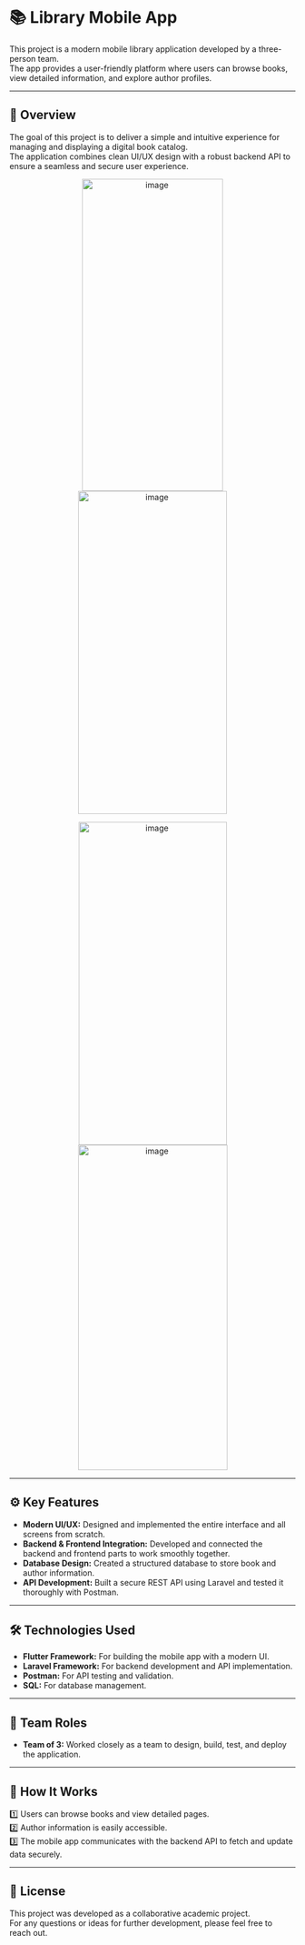 # 📚 Library Mobile App

This project is a modern mobile library application developed by a three-person team.  
The app provides a user-friendly platform where users can browse books, view detailed information, and explore author profiles.

---

## 📌 Overview

The goal of this project is to deliver a simple and intuitive experience for managing and displaying a digital book catalog.  
The application combines clean UI/UX design with a robust backend API to ensure a seamless and secure user experience.

<p align="center">
<img width="248" height="549" alt="image" src="https://github.com/user-attachments/assets/39258e00-5b6b-49f3-8978-b8e283c9927b" />

<img width="262" height="568" alt="image" src="https://github.com/user-attachments/assets/1c531523-754c-4565-b901-f89d85c1408b" />
<p align="center">
<img width="261" height="568" alt="image" src="https://github.com/user-attachments/assets/9e5d3278-7a47-413c-b819-637e92ee67fa" />

<img width="263" height="572" alt="image" src="https://github.com/user-attachments/assets/81badae9-7358-4229-8ec3-6f7cf4abd47d" />
</p>

---

## ⚙️ Key Features

- **Modern UI/UX:** Designed and implemented the entire interface and all screens from scratch.
- **Backend & Frontend Integration:** Developed and connected the backend and frontend parts to work smoothly together.
- **Database Design:** Created a structured database to store book and author information.
- **API Development:** Built a secure REST API using Laravel and tested it thoroughly with Postman.

---

## 🛠️ Technologies Used

- **Flutter Framework:** For building the mobile app with a modern UI.
- **Laravel Framework:** For backend development and API implementation.
- **Postman:** For API testing and validation.
- **SQL:** For database management.

---

## 👥 Team Roles

- **Team of 3:** Worked closely as a team to design, build, test, and deploy the application.

---

## 🚀 How It Works

1️⃣ Users can browse books and view detailed pages.  
2️⃣ Author information is easily accessible.  
3️⃣ The mobile app communicates with the backend API to fetch and update data securely.

---

## 📄 License

This project was developed as a collaborative academic project.  
For any questions or ideas for further development, please feel free to reach out.

